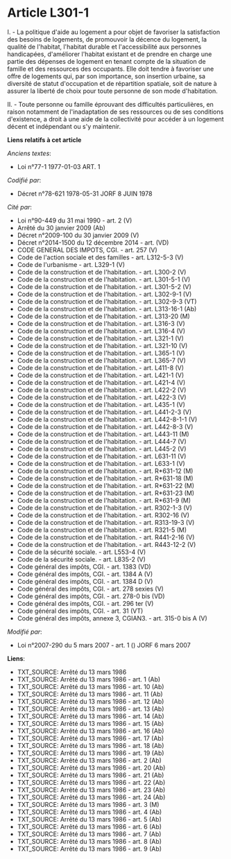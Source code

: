 # Article L301-1

I. - La politique d'aide au logement a pour objet de favoriser la satisfaction des besoins de logements, de promouvoir la
décence du logement, la qualité de l'habitat, l'habitat durable et l'accessibilité aux personnes handicapées, d'améliorer
l'habitat existant et de prendre en charge une partie des dépenses de logement en tenant compte de la situation de famille et
des ressources des occupants. Elle doit tendre à favoriser une offre de logements qui, par son importance, son insertion
urbaine, sa diversité de statut d'occupation et de répartition spatiale, soit de nature à assurer la liberté de choix pour
toute personne de son mode d'habitation.

II. - Toute personne ou famille éprouvant des difficultés particulières, en raison notamment de l'inadaptation de ses
ressources ou de ses conditions d'existence, a droit à une aide de la collectivité pour accéder à un logement décent et
indépendant ou s'y maintenir.

**Liens relatifs à cet article**

_Anciens textes_:

  - Loi n°77-1 1977-01-03 ART. 1

_Codifié par_:

  - Décret n°78-621 1978-05-31 JORF 8 JUIN 1978

_Cité par_:

  - Loi n°90-449 du 31 mai 1990 - art. 2 (V)
  - Arrêté du 30 janvier 2009 (Ab)
  - Décret n°2009-100 du 30 janvier 2009 (V)
  - Décret n°2014-1500 du 12 décembre 2014 - art. (VD)
  - CODE GENERAL DES IMPOTS, CGI. - art. 257 (V)
  - Code de l'action sociale et des familles - art. L312-5-3 (V)
  - Code de l'urbanisme - art. L329-1 (V)
  - Code de la construction et de l'habitation. - art. L300-2 (V)
  - Code de la construction et de l'habitation. - art. L301-5-1 (V)
  - Code de la construction et de l'habitation. - art. L301-5-2 (V)
  - Code de la construction et de l'habitation. - art. L302-9-1 (V)
  - Code de la construction et de l'habitation. - art. L302-9-3 (VT)
  - Code de la construction et de l'habitation. - art. L313-16-1 (Ab)
  - Code de la construction et de l'habitation. - art. L313-20 (M)
  - Code de la construction et de l'habitation. - art. L316-3 (V)
  - Code de la construction et de l'habitation. - art. L316-4 (V)
  - Code de la construction et de l'habitation. - art. L321-1 (V)
  - Code de la construction et de l'habitation. - art. L321-10 (V)
  - Code de la construction et de l'habitation. - art. L365-1 (V)
  - Code de la construction et de l'habitation. - art. L365-7 (V)
  - Code de la construction et de l'habitation. - art. L411-8 (V)
  - Code de la construction et de l'habitation. - art. L421-1 (V)
  - Code de la construction et de l'habitation. - art. L421-4 (V)
  - Code de la construction et de l'habitation. - art. L422-2 (V)
  - Code de la construction et de l'habitation. - art. L422-3 (V)
  - Code de la construction et de l'habitation. - art. L435-1 (V)
  - Code de la construction et de l'habitation. - art. L441-2-3 (V)
  - Code de la construction et de l'habitation. - art. L442-8-1-1 (V)
  - Code de la construction et de l'habitation. - art. L442-8-3 (V)
  - Code de la construction et de l'habitation. - art. L443-11 (M)
  - Code de la construction et de l'habitation. - art. L444-7 (V)
  - Code de la construction et de l'habitation. - art. L445-2 (V)
  - Code de la construction et de l'habitation. - art. L631-11 (V)
  - Code de la construction et de l'habitation. - art. L633-1 (V)
  - Code de la construction et de l'habitation. - art. R*631-12 (M)
  - Code de la construction et de l'habitation. - art. R*631-18 (M)
  - Code de la construction et de l'habitation. - art. R*631-22 (M)
  - Code de la construction et de l'habitation. - art. R*631-23 (M)
  - Code de la construction et de l'habitation. - art. R*631-9 (M)
  - Code de la construction et de l'habitation. - art. R302-1-3 (V)
  - Code de la construction et de l'habitation. - art. R302-16 (V)
  - Code de la construction et de l'habitation. - art. R313-19-3 (V)
  - Code de la construction et de l'habitation. - art. R321-5 (M)
  - Code de la construction et de l'habitation. - art. R441-2-16 (V)
  - Code de la construction et de l'habitation. - art. R443-12-2 (V)
  - Code de la sécurité sociale. - art. L553-4 (V)
  - Code de la sécurité sociale. - art. L835-2 (V)
  - Code général des impôts, CGI. - art. 1383 (VD)
  - Code général des impôts, CGI. - art. 1384 A (V)
  - Code général des impôts, CGI. - art. 1384 D (V)
  - Code général des impôts, CGI. - art. 278 sexies (V)
  - Code général des impôts, CGI. - art. 278-0 bis (VD)
  - Code général des impôts, CGI. - art. 296 ter (V)
  - Code général des impôts, CGI. - art. 31 (VT)
  - Code général des impôts, annexe 3, CGIAN3. - art. 315-0 bis A (V)

_Modifié par_:

  - Loi n°2007-290 du 5 mars 2007 - art. 1 () JORF 6 mars 2007

**Liens**:

  - TXT_SOURCE: Arrêté du 13 mars 1986
  - TXT_SOURCE: Arrêté du 13 mars 1986 - art. 1 (Ab)
  - TXT_SOURCE: Arrêté du 13 mars 1986 - art. 10 (Ab)
  - TXT_SOURCE: Arrêté du 13 mars 1986 - art. 11 (Ab)
  - TXT_SOURCE: Arrêté du 13 mars 1986 - art. 12 (Ab)
  - TXT_SOURCE: Arrêté du 13 mars 1986 - art. 13 (Ab)
  - TXT_SOURCE: Arrêté du 13 mars 1986 - art. 14 (Ab)
  - TXT_SOURCE: Arrêté du 13 mars 1986 - art. 15 (Ab)
  - TXT_SOURCE: Arrêté du 13 mars 1986 - art. 16 (Ab)
  - TXT_SOURCE: Arrêté du 13 mars 1986 - art. 17 (Ab)
  - TXT_SOURCE: Arrêté du 13 mars 1986 - art. 18 (Ab)
  - TXT_SOURCE: Arrêté du 13 mars 1986 - art. 19 (Ab)
  - TXT_SOURCE: Arrêté du 13 mars 1986 - art. 2 (Ab)
  - TXT_SOURCE: Arrêté du 13 mars 1986 - art. 20 (Ab)
  - TXT_SOURCE: Arrêté du 13 mars 1986 - art. 21 (Ab)
  - TXT_SOURCE: Arrêté du 13 mars 1986 - art. 22 (Ab)
  - TXT_SOURCE: Arrêté du 13 mars 1986 - art. 23 (Ab)
  - TXT_SOURCE: Arrêté du 13 mars 1986 - art. 24 (Ab)
  - TXT_SOURCE: Arrêté du 13 mars 1986 - art. 3 (M)
  - TXT_SOURCE: Arrêté du 13 mars 1986 - art. 4 (Ab)
  - TXT_SOURCE: Arrêté du 13 mars 1986 - art. 5 (Ab)
  - TXT_SOURCE: Arrêté du 13 mars 1986 - art. 6 (Ab)
  - TXT_SOURCE: Arrêté du 13 mars 1986 - art. 7 (Ab)
  - TXT_SOURCE: Arrêté du 13 mars 1986 - art. 8 (Ab)
  - TXT_SOURCE: Arrêté du 13 mars 1986 - art. 9 (Ab)
